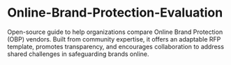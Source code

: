 # Online-Brand-Protection-Evaluation
Open-source guide to help organizations compare Online Brand Protection (OBP) vendors. Built from community expertise, it offers an adaptable RFP template, promotes transparency, and encourages collaboration to address shared challenges in safeguarding brands online.
